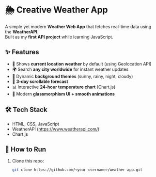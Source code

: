 # 🌦️ Creative Weather App

A simple yet modern **Weather Web App** that fetches real-time data using the **WeatherAPI**.  
Built as my **first API project** while learning JavaScript.  

## ✨ Features
- 📍 Shows **current location weather** by default (using Geolocation API)  
- 🌍 Search **any city worldwide** for instant weather updates  
- 🎨 Dynamic **background themes** (sunny, rainy, night, cloudy)  
- 📅 **3-day scrollable forecast**  
- 📊 Interactive **24-hour temperature chart** (Chart.js)  
- 💎 Modern **glassmorphism UI + smooth animations**  

## 🛠️ Tech Stack
- HTML, CSS, JavaScript  
- WeatherAPI (https://www.weatherapi.com/)  
- Chart.js  

## 🚀 How to Run
1. Clone this repo:
   ```bash
   git clone https://github.com/<your-username>/weather-app.git
